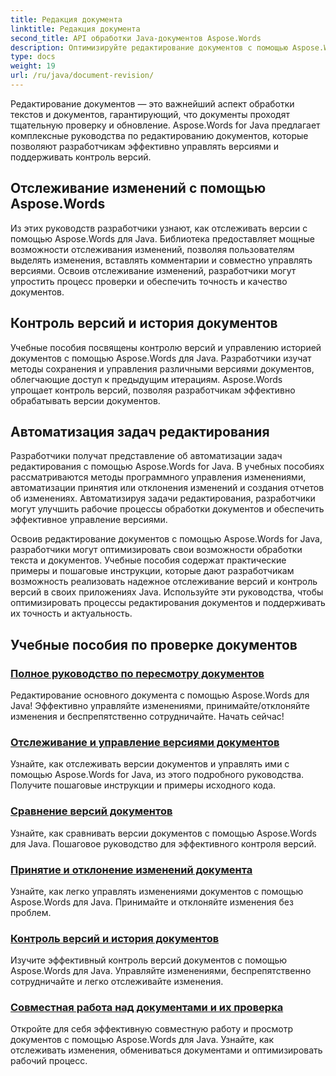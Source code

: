 ```yaml
---
title: Редакция документа
linktitle: Редакция документа
second_title: API обработки Java-документов Aspose.Words
description: Оптимизируйте редактирование документов с помощью Aspose.Words для Java! Отслеживайте изменения, управляйте контролем версий и автоматизируйте задачи редактирования без особых усилий.
type: docs
weight: 19
url: /ru/java/document-revision/
---
```


Редактирование документов — это важнейший аспект обработки текстов и документов, гарантирующий, что документы проходят тщательную проверку и обновление. Aspose.Words for Java предлагает комплексные руководства по редактированию документов, которые позволяют разработчикам эффективно управлять версиями и поддерживать контроль версий.

## Отслеживание изменений с помощью Aspose.Words

Из этих руководств разработчики узнают, как отслеживать версии с помощью Aspose.Words для Java. Библиотека предоставляет мощные возможности отслеживания изменений, позволяя пользователям выделять изменения, вставлять комментарии и совместно управлять версиями. Освоив отслеживание изменений, разработчики могут упростить процесс проверки и обеспечить точность и качество документов.

## Контроль версий и история документов

Учебные пособия посвящены контролю версий и управлению историей документов с помощью Aspose.Words для Java. Разработчики изучат методы сохранения и управления различными версиями документов, облегчающие доступ к предыдущим итерациям. Aspose.Words упрощает контроль версий, позволяя разработчикам эффективно обрабатывать версии документов.

## Автоматизация задач редактирования

Разработчики получат представление об автоматизации задач редактирования с помощью Aspose.Words for Java. В учебных пособиях рассматриваются методы программного управления изменениями, автоматизации принятия или отклонения изменений и создания отчетов об изменениях. Автоматизируя задачи редактирования, разработчики могут улучшить рабочие процессы обработки документов и обеспечить эффективное управление версиями.

Освоив редактирование документов с помощью Aspose.Words for Java, разработчики могут оптимизировать свои возможности обработки текста и документов. Учебные пособия содержат практические примеры и пошаговые инструкции, которые дают разработчикам возможность реализовать надежное отслеживание версий и контроль версий в своих приложениях Java. Используйте эти руководства, чтобы оптимизировать процессы редактирования документов и поддерживать их точность и актуальность.

## Учебные пособия по проверке документов
### [Полное руководство по пересмотру документов](./guide-document-revision/)
Редактирование основного документа с помощью Aspose.Words для Java! Эффективно управляйте изменениями, принимайте/отклоняйте изменения и беспрепятственно сотрудничайте. Начать сейчас!
### [Отслеживание и управление версиями документов](./tracking-managing-document-revisions/)
Узнайте, как отслеживать версии документов и управлять ими с помощью Aspose.Words for Java, из этого подробного руководства. Получите пошаговые инструкции и примеры исходного кода.
### [Сравнение версий документов](./comparing-document-versions/)
Узнайте, как сравнивать версии документов с помощью Aspose.Words для Java. Пошаговое руководство для эффективного контроля версий.
### [Принятие и отклонение изменений документа](./accepting-rejecting-document-changes/)
Узнайте, как легко управлять изменениями документов с помощью Aspose.Words для Java. Принимайте и отклоняйте изменения без проблем.
### [Контроль версий и история документов](./document-version-control-history/)
Изучите эффективный контроль версий документов с помощью Aspose.Words для Java. Управляйте изменениями, беспрепятственно сотрудничайте и легко отслеживайте изменения.
### [Совместная работа над документами и их проверка](./document-collaboration-review/)
Откройте для себя эффективную совместную работу и просмотр документов с помощью Aspose.Words для Java. Узнайте, как отслеживать изменения, обмениваться документами и оптимизировать рабочий процесс.
